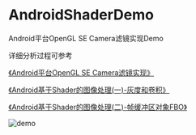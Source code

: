 # AndroidShaderDemo

Android平台OpenGL SE Camera滤镜实现Demo

详细分析过程可参考

[《Android平台OpenGL SE Camera滤镜实现》](https://www.jianshu.com/p/7d59b3c4f8d4)

[《Android基于Shader的图像处理(一)-灰度和卷积》](https://www.jianshu.com/p/ead441c01c06)

[《Android基于Shader的图像处理(二)-帧缓冲区对象FBO》](https://www.jianshu.com/p/94d9e8c056ce)


![demo](https://github.com/andev009/AndroidShaderDemo/blob/master/sreenshot/two_filter_render.png)
